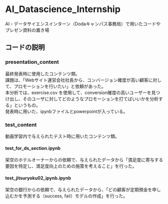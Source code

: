 # AI_Datascience_Internship
AI・データサイエンスインターン（Dodaキャンパス事務局）で用いたコードやプレゼン資料の置き場
<br>
## コードの説明
### presentation_content
最終発表時に使用したコンテンツ類。
<br>課題は、「Webサイト運営会社社長から、コンバージョン確度が高い顧客に対して、プロモーションを行いたい」と依頼があった。
<br>本分析では、exercise.csv を使用して、conversion確度の高いユーザーを見つけ出し、そのユーザに対してどのようなプロモーションを打てばいいかを分析する」というもの。
<br>発表時に用いた、ipynbファイルとpowerpointが入っている。
### test_content
動画学習内で与えられたテスト時に用いたコンテンツ類。
#### test_for_ds_section.ipynb
架空のホテルオーナーからの依頼で、与えられたデータから「満足度に寄与する要因を特定し、満足度向上のための施策を考えること」を行った。
#### test_jitsuryoku02_ipynb.ipynb
架空の銀行からの依頼で、与えられたデータから、「どの顧客が定期預金を申し込むかを予測する（success, fail）モデルの作成」を行った。
